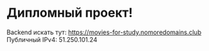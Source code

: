 # Дипломный проект!

Backend искать тут: https://movies-for-study.nomoredomains.club
Публичный IPv4: 51.250.101.24
